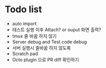 # Todo list

- auto import
- 테스트 실행 이후 Attach? or ouput 화면 출력?
- tmux 줄 바꿈 하지 않기
- Server debug and Test code debug
- 서버 실행시 줄바꿈 하지 않도록
- Scratch pad
- Octo plugin 으로 PR diff 확인하기
